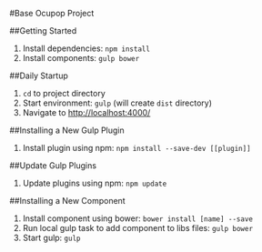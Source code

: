 #Base Ocupop Project

##Getting Started
1. Install dependencies: `npm install`
2. Install components: `gulp bower`

##Daily Startup
1. `cd` to project directory
2. Start environment: `gulp` (will create `dist` directory)
3. Navigate to [http://localhost:4000/](http://localhost:4000/)

##Installing a New Gulp Plugin
1. Install plugin using npm: `npm install --save-dev [[plugin]]`

##Update Gulp Plugins
1. Update plugins using npm: `npm update`

##Installing a New Component
1. Install component using bower: `bower install [name] --save`
2. Run local gulp task to add component to libs files: `gulp bower`
3. Start gulp: `gulp`